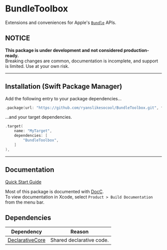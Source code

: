 # BundleToolbox

Extensions and conveniences for Apple's
[`Bundle`]( https://developer.apple.com/documentation/foundation/bundle )
APIs.

## NOTICE

**This package is under development and not considered production-ready.**
<br/>
Breaking changes are common, documentation is incomplete, and support is limited.
Use at your own risk.

---


## Installation (Swift Package Manager)

Add the following entry to your package dependencies...
```swift
.package(url: "https://github.com/ryanslikesocool/BundleToolbox.git", from: "0.0.7"),
```
...and your target dependencies.
```swift
.target(
	name: "MyTarget",
	dependencies: [
		"BundleToolbox",
	]
),
```

---


## Documentation

[Quick Start Guide]( Sources/BundleToolbox/Documentation.docc/Articles/QuickStart.md )

Most of this package is documented with
[DocC]( https://www.swift.org/documentation/docc/ ).
<br/>
To view documentation in Xcode, select `Product > Build Documentation` from the menu bar.


## Dependencies

| Dependency | Reason |
| - | - |
| [DeclarativeCore]( https://github.com/ryanslikesocool/DeclarativeCore ) | Shared declarative code. |
